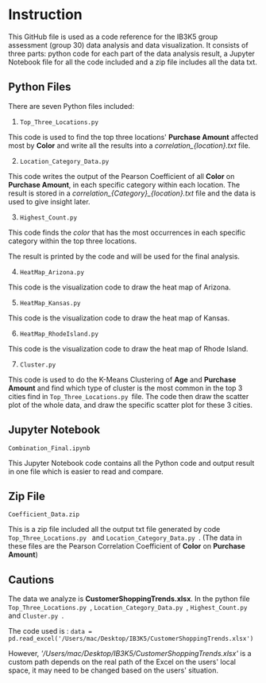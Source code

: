 
# Instruction
This GitHub file is used as a code reference for the IB3K5 group assessment (group 30) data analysis and data visualization. It consists of three parts: python code for each part of the data analysis result, a Jupyter Notebook file for all the code included and a zip file includes all the data txt.

## Python Files
There are seven Python files included:

1. `Top_Three_Locations.py `

This code is used to find the top three locations' **Purchase Amount** affected most by **Color** and write all the results into a *correlation_{location}.txt* file.

2. `Location_Category_Data.py `

This code writes the output of the Pearson Coefficient of all **Color** on **Purchase Amount**, in each specific category within each location. The result is stored in a *correlation_{Category}_{location}.txt* file and the data is used to give insight later.

3. `Highest_Count.py`

This code finds the *color* that has the most occurrences in each specific category within the top three locations. 

The result is printed by the code and will be used for the final analysis.

4. `HeatMap_Arizona.py`

This code is the visualization code to draw the heat map of Arizona.

5. `HeatMap_Kansas.py `

This code is the visualization code to draw the heat map of Kansas.

6. `HeatMap_RhodeIsland.py `

This code is the visualization code to draw the heat map of Rhode Island.

7. `Cluster.py `

This code is used to do the K-Means Clustering of **Age** and **Purchase Amount** and find which type of cluster is the most common in the top 3 cities find in `Top_Three_Locations.py `file.
The code then draw the scatter plot of the whole data, and draw the specific scatter plot for these 3 cities.

## Jupyter Notebook
`Combination_Final.ipynb `

This Jupyter Notebook code contains all the Python code and output result in one file which is easier to read and compare.

## Zip File
`Coefficient_Data.zip `

This is a zip file included all the output txt file generated by code `Top_Three_Locations.py ` and `Location_Category_Data.py `.
(The data in these files are the Pearson Correlation Coefficient of **Color** on **Purchase Amount**) 

## Cautions
The data we analyze is **CustomerShoppingTrends.xlsx**.
In the python file `Top_Three_Locations.py `, `Location_Category_Data.py `, `Highest_Count.py` and `Cluster.py `.

The code used is :
`data = pd.read_excel('/Users/mac/Desktop/IB3K5/CustomerShoppingTrends.xlsx')`

However, *'/Users/mac/Desktop/IB3K5/CustomerShoppingTrends.xlsx'* is a custom path depends on the real path of the Excel on the users' local space, it may need to be changed based on the users' situation.


